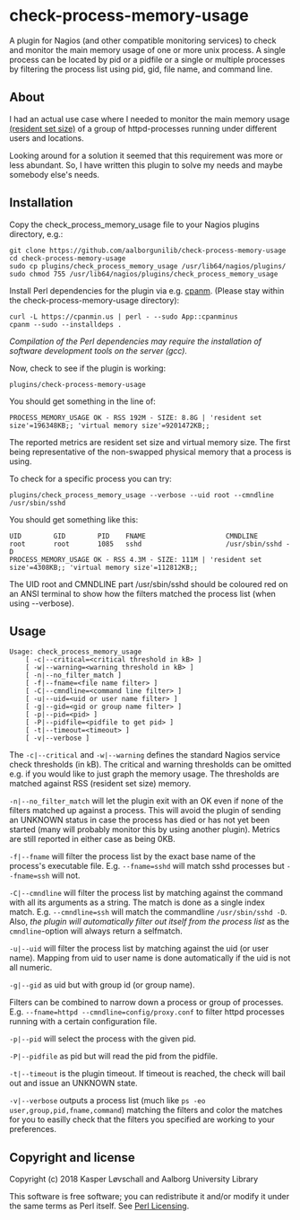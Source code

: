 # check-process-memory-usage
A plugin for Nagios (and other compatible monitoring services) to check and monitor the main memory usage of one or more unix process. A single process can be located by pid or a pidfile or a single or multiple processes by filtering the process list using pid, gid, file name, and command line.

## About
I had an actual use case where I needed to monitor the main memory usage [(resident set size)](https://en.wikipedia.org/wiki/Resident_set_size) of a group of httpd-processes running under different users and locations.

Looking around for a solution it seemed that this requirement was more or less abundant. So, I have written this plugin to solve my needs and maybe somebody else's needs.

## Installation
Copy the check_process_memory_usage file to your Nagios plugins directory, e.g.:

    git clone https://github.com/aalborgunilib/check-process-memory-usage
    cd check-process-memory-usage
    sudo cp plugins/check_process_memory_usage /usr/lib64/nagios/plugins/
    sudo chmod 755 /usr/lib64/nagios/plugins/check_process_memory_usage

Install Perl dependencies for the plugin via e.g. [cpanm](https://metacpan.org/pod/App::cpanminus). (Please stay within the check-process-memory-usage directory):

    curl -L https://cpanmin.us | perl - --sudo App::cpanminus
    cpanm --sudo --installdeps .

*Compilation of the Perl dependencies may require the installation of software development tools on the server (gcc).*

Now, check to see if the plugin is working:

    plugins/check-process-memory-usage 
    
You should get something in the line of:

    PROCESS_MEMORY_USAGE OK - RSS 192M - SIZE: 8.8G | 'resident set size'=196348KB;; 'virtual memory size'=9201472KB;;

The reported metrics are resident set size and virtual memory size. The first being representative of the non-swapped physical memory that a process is using.

To check for a specific process you can try:

    plugins/check_process_memory_usage --verbose --uid root --cmndline /usr/sbin/sshd

You should get something like this:

    UID        GID        PID    FNAME                    CMNDLINE
    root       root       1085   sshd                     /usr/sbin/sshd -D
    PROCESS_MEMORY_USAGE OK - RSS 4.3M - SIZE: 111M | 'resident set size'=4308KB;; 'virtual memory size'=112812KB;;

The UID root and CMNDLINE part /usr/sbin/sshd should be coloured red on an ANSI terminal to show how the filters matched the process list (when using --verbose).

## Usage

    Usage: check_process_memory_usage
        [ -c|--critical=<critical threshold in kB> ]
        [ -w|--warning=<warning threshold in kB> ]
        [ -n|--no_filter_match ]
        [ -f|--fname=<file name filter> ]
        [ -C|--cmndline=<command line filter> ]
        [ -u|--uid=<uid or user name filter> ]
        [ -g|--gid=<gid or group name filter> ]
        [ -p|--pid=<pid> ]
        [ -P|--pidfile=<pidfile to get pid> ]
        [ -t|--timeout=<timeout> ]
        [ -v|--verbose ]

The `-c|--critical` and `-w|--warning` defines the standard Nagios service check thresholds (in kB). The critical and warning thresholds can be omitted e.g. if you would like to just graph the memory usage. The thresholds are matched against RSS (resident set size) memory.

`-n|--no_filter_match` will let the plugin exit with an OK even if none of the filters matched up against a process. This will avoid the plugin of sending an UNKNOWN status in case the process has died or has not yet been started (many will probably monitor this by using another plugin). Metrics are still reported in either case as being 0KB.

`-f|--fname` will filter the process list by the exact base name of the process's executable file. E.g. `--fname=sshd` will match sshd processes but `--fname=ssh` will not.

`-C|--cmndline` will filter the process list by matching against the command with all its arguments as a string. The match is done as a single index match. E.g. `--cmndline=ssh` will match the commandline `/usr/sbin/sshd -D`. Also, *the plugin will automatically filter out itself from the process list* as the `cmndline`-option will always return a selfmatch.

`-u|--uid` will filter the process list by matching against the uid (or user name). Mapping from uid to user name is done automatically if the uid is not all numeric.

`-g|--gid` as uid but with group id (or group name).

Filters can be combined to narrow down a process or group of processes. E.g. `--fname=httpd --cmndline=config/proxy.conf` to filter httpd processes running with a certain configuration file.

`-p|--pid` will select the process with the given pid.

`-P|--pidfile` as pid but will read the pid from the pidfile.

`-t|--timeout` is the plugin timeout. If timeout is reached, the check will bail out and issue an UNKNOWN state.

`-v|--verbose` outputs a process list (much like `ps -eo user,group,pid,fname,command`) matching the filters and color the matches for you to easilly check that the filters you specified are working to your preferences.

## Copyright and license

Copyright (c) 2018 Kasper Løvschall and Aalborg University Library

This software is free software; you can redistribute it and/or modify it under the same terms as Perl itself. See [Perl Licensing](http://dev.perl.org/licenses/).
